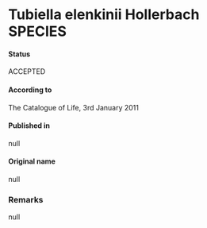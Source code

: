 Tubiella elenkinii Hollerbach SPECIES
=======

#### Status
ACCEPTED

#### According to
The Catalogue of Life, 3rd January 2011

#### Published in
null

#### Original name
null

### Remarks
null